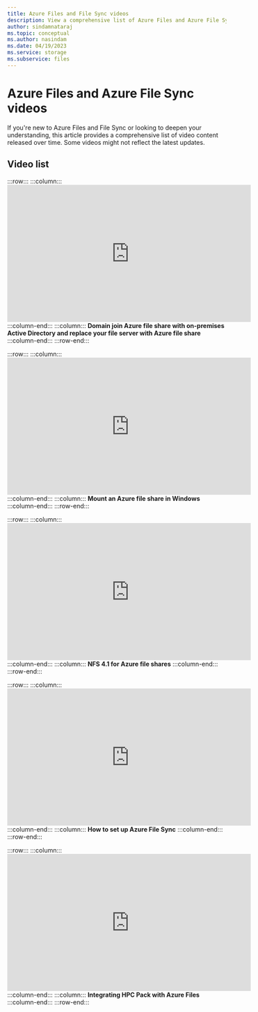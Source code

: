 ```yaml
---
title: Azure Files and File Sync videos
description: View a comprehensive list of Azure Files and Azure File Sync video content released over time.
author: sindamnataraj
ms.topic: conceptual
ms.author: nasindam
ms.date: 04/19/2023
ms.service: storage
ms.subservice: files
---
```


# Azure Files and Azure File Sync videos
If you're new to Azure Files and File Sync or looking to deepen your understanding, this article provides a comprehensive list of video content released over time. Some videos might not reflect the latest updates.

## Video list

:::row:::
    :::column:::
        <iframe width="560" height="315" src="https://www.youtube.com/embed/jd49W33DxkQ" frameborder="0" allow="accelerometer; autoplay; clipboard-write; encrypted-media; gyroscope; picture-in-picture" allowfullscreen></iframe>
    :::column-end:::
    :::column:::
        **Domain join Azure file share with on-premises Active Directory and replace your file server with Azure file share**
   :::column-end:::
:::row-end:::

:::row:::
    :::column:::
        <iframe width="560" height="315" src="https://www.youtube.com/embed/bmRZi9iGsK0" frameborder="0" allow="accelerometer; autoplay; clipboard-write; encrypted-media; gyroscope; picture-in-picture" allowfullscreen></iframe>
    :::column-end:::
    :::column:::
        **Mount an Azure file share in Windows**
   :::column-end:::
:::row-end:::

:::row:::
    :::column:::
        <iframe width="560" height="315" src="https://www.youtube.com/embed/44qVRZg-bMA?list=PLEq-KSMM-P-0jRrVF5peNCA0GbBZrOhE1" frameborder="0" allow="accelerometer; autoplay; clipboard-write; encrypted-media; gyroscope; picture-in-picture" allowfullscreen></iframe>
    :::column-end:::
    :::column:::
        **NFS 4.1 for Azure file shares**
   :::column-end:::
:::row-end:::

:::row:::
    :::column:::
        <iframe width="560" height="315" src="https://www.youtube.com/embed/V43p6qIhFkc?list=PLEq-KSMM-P-0jRrVF5peNCA0GbBZrOhE1" frameborder="0" allow="accelerometer; autoplay; clipboard-write; encrypted-media; gyroscope; picture-in-picture" allowfullscreen></iframe>
    :::column-end:::
    :::column:::
        **How to set up Azure File Sync**
   :::column-end:::
:::row-end:::

:::row:::
    :::column:::
        <iframe width="560" height="315" src="https://www.youtube.com/embed/uStaB09y6TE" frameborder="0" allow="accelerometer; autoplay; clipboard-write; encrypted-media; gyroscope; picture-in-picture" allowfullscreen></iframe>
    :::column-end:::
    :::column:::
        **Integrating HPC Pack with Azure Files**
   :::column-end:::
:::row-end:::
